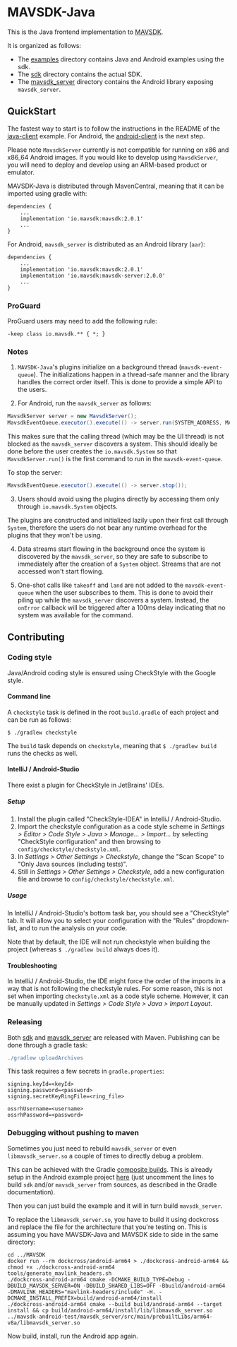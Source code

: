 # MAVSDK-Java

This is the Java frontend implementation to [MAVSDK](https://github.com/mavlink/MAVSDK).

It is organized as follows:

* The [examples](./examples) directory contains Java and Android examples using the sdk.
* The [sdk](./sdk) directory contains the actual SDK.
* The [mavsdk_server](./mavsdk_server) directory contains the Android library exposing `mavsdk_server`.

## QuickStart

The fastest way to start is to follow the instructions in the README of the [java-client](./examples/java-client) example. For Android, the [android-client](./examples/android-client) is the next step.

Please note `MavsdkServer` currently is not compatible for running on x86 and x86_64 Android images. If you would like to develop using `MavsdkServer`, you will need to deploy and develop using an ARM-based product or emulator.

MAVSDK-Java is distributed through MavenCentral, meaning that it can be imported using gradle with:

```
dependencies {
    ...
    implementation 'io.mavsdk:mavsdk:2.0.1'
    ...
}
```

For Android, `mavsdk_server` is distributed as an Android library (`aar`):

```
dependencies {
    ...
    implementation 'io.mavsdk:mavsdk:2.0.1'
    implementation 'io.mavsdk:mavsdk-server:2.0.0'
    ...
}
```

### ProGuard

ProGuard users may need to add the following rule:

```
-keep class io.mavsdk.** { *; }
```

### Notes

1. `MAVSDK-Java`'s plugins initialize on a background thread (`mavsdk-event-queue`).  The initializations happen in a thread-safe manner and the library handles the correct order itself. This is done to provide a simple API to the users.

2. For Android, run the `mavsdk_server` as follows:

```java
MavsdkServer server = new MavsdkServer();
MavsdkEventQueue.executor().execute(() -> server.run(SYSTEM_ADDRESS, MAVSDK_SERVER_PORT));
```

This makes sure that the calling thread (which may be the UI thread) is not blocked as the `mavsdk_server` discovers a system. This should ideally be done before the user creates the `io.mavsdk.System` so that `MavsdkServer.run()` is the first command to run in the `mavsdk-event-queue`.


To stop the server:

```java
MavsdkEventQueue.executor().execute(() -> server.stop());
```

3. Users should avoid using the plugins directly by accessing them only through `io.mavsdk.System` objects.

The plugins are constructed and initialized lazily upon their first call through `System`, therefore the users do not bear any runtime overhead for the plugins that they won't be using.

4. Data streams start flowing in the background once the system is discovered by the `mavsdk_server`, so they are safe to subscribe to immediately after the creation of a `System` object. Streams that are not accessed won't start flowing.

5. One-shot calls like `takeoff` and `land` are not added to the `mavsdk-event-queue` when the user subscribes to them. This is done to avoid their piling up while the `mavsdk_server` discovers a system. Instead, the `onError` callback will be triggered after a 100ms delay indicating that no system was available for the command.

## Contributing

### Coding style

Java/Android coding style is ensured using CheckStyle with the Google style.

#### Command line

A `checkstyle` task is defined in the root `build.gradle` of each project and can be run as follows:

    $ ./gradlew checkstyle

The `build` task depends on `checkstyle`, meaning that `$ ./gradlew build` runs the checks as well.

#### IntelliJ / Android-Studio

There exist a plugin for CheckStyle in JetBrains' IDEs.

##### Setup

1. Install the plugin called "CheckStyle-IDEA" in IntelliJ / Android-Studio.
2. Import the checkstyle configuration as a code style scheme in _Settings > Editor > Code Style > Java > Manage... >
   Import..._ by selecting "CheckStyle configuration" and then browsing to `config/checkstyle/checkstyle.xml`.
3. In _Settings > Other Settings > Checkstyle_, change the "Scan Scope" to "Only Java sources (including tests)".
4. Still in _Settings > Other Settings > Checkstyle_, add a new configuration file and browse to
   `config/checkstyle/checkstyle.xml`.

##### Usage

In IntelliJ / Android-Studio's bottom task bar, you should see a "CheckStyle" tab. It will allow you to select your configuration
with the "Rules" dropdown-list, and to run the analysis on your code.

Note that by default, the IDE will not run checkstyle when building the project (whereas `$ ./gradlew build` always does it).

#### Troubleshooting

In IntelliJ / Android-Studio, the IDE might force the order of the imports in a way that is not following the checkstyle rules. For some reason, this is not set when importing `checkstyle.xml` as a code style scheme. However, it can be manually updated in _Settings > Code Style > Java > Import Layout_.

### Releasing

Both [sdk](./sdk) and [mavsdk_server](./mavsdk_server) are released with Maven. Publishing can be done through a gradle task:

```gradle
./gradlew uploadArchives
```

This task requires a few secrets in `gradle.properties`:

```
signing.keyId=<keyId>
signing.password=<password>
signing.secretKeyRingFile=<ring_file>

ossrhUsername=<username>
ossrhPassword=<password>
```

### Debugging without pushing to maven

Sometimes you just need to rebuild `mavsdk_server` or even `libmavsdk_server.so` a couple of times to directly debug a problem.

This can be achieved with the Gradle [composite builds](https://docs.gradle.org/current/userguide/composite_builds.html). This is already setup in the Android example project [here](https://github.com/mavlink/MAVSDK-Java/blob/main/examples/android-client/settings.gradle#L3-L11) (just uncomment the lines to build `sdk` and/or `mavsdk_server` from sources, as described in the Gradle documentation).

Then you can just build the example and it will in turn build `mavsdk_server`.

To replace the `libmavsdk_server.so`, you have to build it using dockcross and replace the file for the architecture that you're testing on. This is assuming you have MAVSDK-Java and MAVSDK side to side in the same directory:

```
cd ../MAVSDK
docker run --rm dockcross/android-arm64 > ./dockcross-android-arm64 && chmod +x ./dockcross-android-arm64
tools/generate_mavlink_headers.sh
./dockcross-android-arm64 cmake -DCMAKE_BUILD_TYPE=Debug -DBUILD_MAVSDK_SERVER=ON -DBUILD_SHARED_LIBS=OFF -Bbuild/android-arm64 -DMAVLINK_HEADERS="mavlink-headers/include" -H. -DCMAKE_INSTALL_PREFIX=build/android-arm64/install
./dockcross-android-arm64 cmake --build build/android-arm64 --target install && cp build/android-arm64/install/lib/libmavsdk_server.so ../mavsdk-android-test/mavsdk_server/src/main/prebuiltLibs/arm64-v8a/libmavsdk_server.so
```

Now build, install, run the Android app again.
